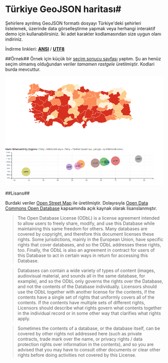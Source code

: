 # Türkiye GeoJSON haritası#
Şehirlere ayrılmış GeoJSON formatlı dosyayı Türkiye'deki şehirleri listelemek, üzerinde data görselleştirme yapmak veya herhangi interaktif demo için kullanabilirsiniz. İki adet karakter kodlamasından size uygun olanı indiriniz.

İndirme linkleri: **[ANSI](geo/tr-cities-ansi.json)** / **[UTF8](geo/tr-cities-utf8.json)**


##Örnek##
Örnek için küçük bir [seçim sonucu sayfası](http://lab.cihadturhan.com/tr-geojson/) yaptım. Şu an henüz seçim olmamış olduğundan veriler *tamamen rastgele* üretilmiştir. Kodlari burda mevcuttur.

![Preview](preview.png "Preview")

##Lisans##

Burdaki veriler [Open Street Map](http://www.openstreetmap.org/copyright) ile üretilmiştir. Dolayısıyla [Open Data Commons Open Database](http://opendatacommons.org/licenses/odbl/) kapsamında açık kaynak olarak lisanslanmıştır.

>The Open Database License (ODbL) is a license agreement intended to
allow users to freely share, modify, and use this Database while
maintaining this same freedom for others. Many databases are covered by
copyright, and therefore this document licenses these rights. Some
jurisdictions, mainly in the European Union, have specific rights that
cover databases, and so the ODbL addresses these rights, too. Finally,
the ODbL is also an agreement in contract for users of this Database to
act in certain ways in return for accessing this Database.

>Databases can contain a wide variety of types of content (images,
audiovisual material, and sounds all in the same database, for example),
and so the ODbL only governs the rights over the Database, and not the
contents of the Database individually. Licensors should use the ODbL
together with another license for the contents, if the contents have a
single set of rights that uniformly covers all of the contents. If the
contents have multiple sets of different rights, Licensors should
describe what rights govern what contents together in the individual
record or in some other way that clarifies what rights apply.

>Sometimes the contents of a database, or the database itself, can be
covered by other rights not addressed here (such as private contracts,
trade mark over the name, or privacy rights / data protection rights
over information in the contents), and so you are advised that you may
have to consult other documents or clear other rights before doing
activities not covered by this License.
